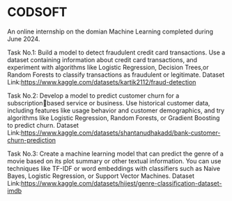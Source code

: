 # CODSOFT
An online internship on the domian Machine Learning completed during June 2024.

Task No.1:
Build a model to detect fraudulent credit card transactions. Use a dataset containing information about credit card transactions, and experiment with algorithms like Logistic Regression, Decision Trees,or Random Forests to classify transactions as fraudulent or legitimate.
Dataset Link:https://www.kaggle.com/datasets/kartik2112/fraud-detection

Task No.2:
Develop a model to predict customer churn for a subscriptionbased service or business. Use historical customer data, including features like usage behavior and customer demographics, and try algorithms like Logistic Regression, Random Forests, or Gradient Boosting to predict churn.
Dataset Link:https://www.kaggle.com/datasets/shantanudhakadd/bank-customer-churn-prediction

Task No.3:
Create a machine learning model that can predict the genre of a movie based on its plot summary or other textual information. You can use techniques like TF-IDF or word embeddings with classifiers such as Naive Bayes, Logistic Regression, or Support Vector Machines.
Dataset Link:https://www.kaggle.com/datasets/hijest/genre-classification-dataset-imdb
